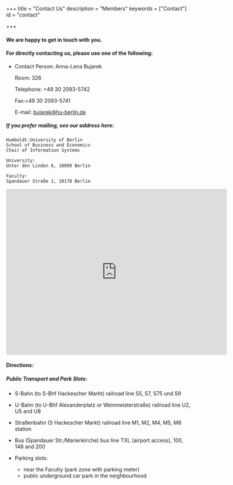 +++
title = "Contact Us"
description = "Members"
keywords = ["Contact"]
id = "contact"

+++


#### We are happy to get in touch with you.
#### For directly contacting us, please use one of the following:

- Contact Person: Anna-Lena Bujarek
	
	Room: 326 
	
	Telephone: +49 30 2093-5742

	Fax:+49 30 2093-5741

	E-mail: bujarek@hu-berlin.de

	
	

#####  If you prefer mailing, see our address here:

	Humboldt-University of Berlin
	School of Business and Economics
	Chair of Information Systems

	University:
	Unter den Linden 6, 10099 Berlin

	Faculty:
	Spandauer Straße 1, 10178 Berlin




<iframe src="https://www.google.com/maps/embed?pb=!1m18!1m12!1m3!1d2427.6840195716777!2d13.400533030230742!3d52.52105724400215!2m3!1f0!2f0!3f0!3m2!1i1024!2i768!4f13.1!3m3!1m2!1s0x47a851de329b8e7d%3A0xadcc972296da0958!2sWirtschaftswissenschaftliche+Fakult%C3%A4t%2C+Spandauer+Str.+1%2C+10178+Berlin!5e0!3m2!1sde!2sde!4v1515236980447" width="600" height="450" frameborder="0" style="border:0" allowfullscreen></iframe>

#### Directions: 

##### Public Transport and Park Slots:

- S-Bahn (to S-Bhf Hackescher Markt)  railroad line S5, S7, S75 und S9 
 
- U-Bahn (to U-Bhf Alexanderplatz or Weinmeisterstraße) railroad line U2, U5 and U8
 
- Straßenbahn (S Hackescher Markt) railroad line M1, M2, M4, M5, M6 station
 
- Bus (Spandauer Str./Marienkirche) bus line TXL (airport access), 100, 148 and 200

- Parking slots:
	- near the Faculty (park zone with parking meter)
	- public underground car park in the neighbourhood